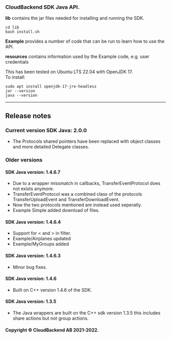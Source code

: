 ### CloudBackend SDK Java API.

**lib** contains the jar files needed for installing and running the SDK.
```
cd lib
bash install.sh
```

**Example** provides a number of code that can be run to learn how to use the API.

**resources** contains information used by the Example code, e.g. user credentials 

This has been tested on Ubuntu LTS 22.04 with OpenJDK 17.
<br>To install:
```
sudo apt install openjdk-17-jre-headless
jar --version
java --version
```

---------------------------------------------------------------------------------------------------------------------------------------------------
## Release notes
### Current version SDK Java: **2.0.0**

- The Protocols shared pointers have been replaced with object classes and more detailed Delegate classes.

### Older versions

#### SDK Java version: 1.4.6.7
- Due to a wrapper missmatch in callbacks, TransferEventProtocol does not exists anymore. 
- TransferEventProtocol was a combined class of the protocols TransferUploadEvent and TransferDownloadEvent. 
- Now the two protocols mentioned are instead used seperatly. 
- Example Simple added download of files.

#### SDK Java version: 1.4.6.4
- Support for < and > in filter.
- Example/Airplanes updated
- Example/MyGroups added

#### SDK Java version: 1.4.6.3
- Minor bug fixes.

#### SDK Java version: 1.4.6
- Built on C++ version 1.4.6 of the SDK.

#### SDK Java version: 1.3.5
- The Java wrappers are built on the C++ sdk version 1.3.5 this includes share actions but not group actions.

#### Copyright © CloudBackend AB 2021-2022.
